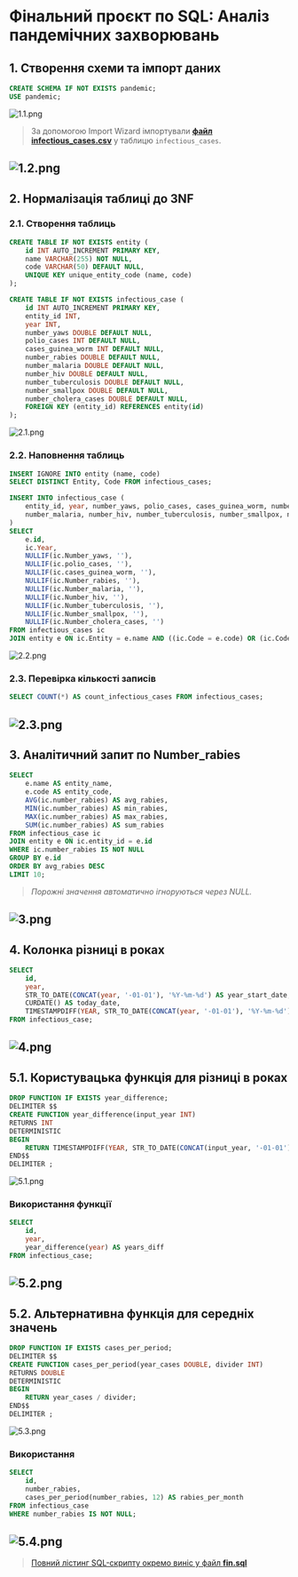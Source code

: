 # Фінальний проєкт по SQL: Аналіз пандемічних захворювань

## 1. Створення схеми та імпорт даних

```sql
CREATE SCHEMA IF NOT EXISTS pandemic;
USE pandemic;
```
![1.1.png](1.1.png)
> За допомогою Import Wizard імпортували **[файл infectious_cases.csv](infectious_cases.csv)** у таблицю `infectious_cases`.

![1.2.png](1.2.png)
---

## 2. Нормалізація таблиці до 3NF

### 2.1. Створення таблиць

```sql
CREATE TABLE IF NOT EXISTS entity (
    id INT AUTO_INCREMENT PRIMARY KEY,
    name VARCHAR(255) NOT NULL,
    code VARCHAR(50) DEFAULT NULL,
    UNIQUE KEY unique_entity_code (name, code)
);

CREATE TABLE IF NOT EXISTS infectious_case (
    id INT AUTO_INCREMENT PRIMARY KEY,
    entity_id INT,
    year INT,
    number_yaws DOUBLE DEFAULT NULL,
    polio_cases INT DEFAULT NULL,
    cases_guinea_worm INT DEFAULT NULL,
    number_rabies DOUBLE DEFAULT NULL,
    number_malaria DOUBLE DEFAULT NULL,
    number_hiv DOUBLE DEFAULT NULL,
    number_tuberculosis DOUBLE DEFAULT NULL,
    number_smallpox DOUBLE DEFAULT NULL,
    number_cholera_cases DOUBLE DEFAULT NULL,
    FOREIGN KEY (entity_id) REFERENCES entity(id)
);
```
![2.1.png](2.1.png)
### 2.2. Наповнення таблиць

```sql
INSERT IGNORE INTO entity (name, code)
SELECT DISTINCT Entity, Code FROM infectious_cases;

INSERT INTO infectious_case (
    entity_id, year, number_yaws, polio_cases, cases_guinea_worm, number_rabies,
    number_malaria, number_hiv, number_tuberculosis, number_smallpox, number_cholera_cases
)
SELECT 
    e.id,
    ic.Year,
    NULLIF(ic.Number_yaws, ''),
    NULLIF(ic.polio_cases, ''),
    NULLIF(ic.cases_guinea_worm, ''),
    NULLIF(ic.Number_rabies, ''),
    NULLIF(ic.Number_malaria, ''),
    NULLIF(ic.Number_hiv, ''),
    NULLIF(ic.Number_tuberculosis, ''),
    NULLIF(ic.Number_smallpox, ''),
    NULLIF(ic.Number_cholera_cases, '')
FROM infectious_cases ic
JOIN entity e ON ic.Entity = e.name AND ((ic.Code = e.code) OR (ic.Code IS NULL AND e.code IS NULL));
```
![2.2.png](2.2.png)
### 2.3. Перевірка кількості записів

```sql
SELECT COUNT(*) AS count_infectious_cases FROM infectious_cases;
```
![2.3.png](2.3.png)
---

## 3. Аналітичний запит по Number_rabies

```sql
SELECT 
    e.name AS entity_name,
    e.code AS entity_code,
    AVG(ic.number_rabies) AS avg_rabies,
    MIN(ic.number_rabies) AS min_rabies,
    MAX(ic.number_rabies) AS max_rabies,
    SUM(ic.number_rabies) AS sum_rabies
FROM infectious_case ic
JOIN entity e ON ic.entity_id = e.id
WHERE ic.number_rabies IS NOT NULL
GROUP BY e.id
ORDER BY avg_rabies DESC
LIMIT 10;
```
> *Порожні значення автоматично ігноруються через NULL.*

![3.png](3.png)
---

## 4. Колонка різниці в роках

```sql
SELECT
    id,
    year,
    STR_TO_DATE(CONCAT(year, '-01-01'), '%Y-%m-%d') AS year_start_date,
    CURDATE() AS today_date,
    TIMESTAMPDIFF(YEAR, STR_TO_DATE(CONCAT(year, '-01-01'), '%Y-%m-%d'), CURDATE()) AS years_diff
FROM infectious_case;
```
![4.png](4.png)
---

## 5.1. Користувацька функція для різниці в роках

```sql
DROP FUNCTION IF EXISTS year_difference;
DELIMITER $$
CREATE FUNCTION year_difference(input_year INT)
RETURNS INT
DETERMINISTIC
BEGIN
    RETURN TIMESTAMPDIFF(YEAR, STR_TO_DATE(CONCAT(input_year, '-01-01'), '%Y-%m-%d'), CURDATE());
END$$
DELIMITER ;
```
![5.1.png](5.1.png)
### Використання функції

```sql
SELECT
    id,
    year,
    year_difference(year) AS years_diff
FROM infectious_case;
```
![5.2.png](5.2.png)
---

## 5.2. Альтернативна функція для середніх значень

```sql
DROP FUNCTION IF EXISTS cases_per_period;
DELIMITER $$
CREATE FUNCTION cases_per_period(year_cases DOUBLE, divider INT)
RETURNS DOUBLE
DETERMINISTIC
BEGIN
    RETURN year_cases / divider;
END$$
DELIMITER ;
```
![5.3.png](5.3.png)
### Використання

```sql
SELECT 
    id, 
    number_rabies,
    cases_per_period(number_rabies, 12) AS rabies_per_month
FROM infectious_case
WHERE number_rabies IS NOT NULL;
```
![5.4.png](5.4.png)
---
>[Повний лістинг SQL-скрипту окремо виніс у файл **fin.sql**](fin.sql)
